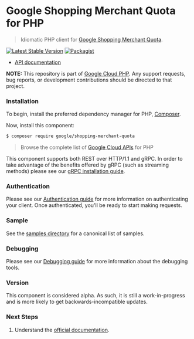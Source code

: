 # Google Shopping Merchant Quota for PHP

> Idiomatic PHP client for [Google Shopping Merchant Quota](https://developers.google.com/merchant/api).

[![Latest Stable Version](https://poser.pugx.org/google/shopping-merchant-quota/v/stable)](https://packagist.org/packages/google/shopping-merchant-quota) [![Packagist](https://img.shields.io/packagist/dm/google/shopping-merchant-quota.svg)](https://packagist.org/packages/google/shopping-merchant-quota)

* [API documentation](https://developers.google.com/merchant/api/reference/rpc/google.shopping.merchant.quota.v1beta)

**NOTE:** This repository is part of [Google Cloud PHP](https://github.com/googleapis/google-cloud-php). Any
support requests, bug reports, or development contributions should be directed to
that project.

### Installation

To begin, install the preferred dependency manager for PHP, [Composer](https://getcomposer.org/).

Now, install this component:

```sh
$ composer require google/shopping-merchant-quota
```

> Browse the complete list of [Google Cloud APIs](https://cloud.google.com/php/docs/reference)
> for PHP

This component supports both REST over HTTP/1.1 and gRPC. In order to take advantage of the benefits
offered by gRPC (such as streaming methods) please see our
[gRPC installation guide](https://cloud.google.com/php/grpc).

### Authentication

Please see our [Authentication guide](https://github.com/googleapis/google-cloud-php/blob/main/AUTHENTICATION.md) for more information
on authenticating your client. Once authenticated, you'll be ready to start making requests.

### Sample

See the [samples directory](https://github.com/googleapis/php-shopping-merchant-quota/tree/main/samples) for a canonical list of samples.

### Debugging

Please see our [Debugging guide](https://github.com/googleapis/google-cloud-php/blob/main/DEBUG.md)
for more information about the debugging tools.

### Version

This component is considered alpha. As such, it is still a work-in-progress and is more likely to get backwards-incompatible updates.

### Next Steps

1. Understand the [official documentation](https://developers.google.com/merchant/api).
